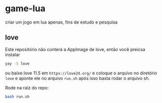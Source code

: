 # game-lua
criar um jogo em lua apenas, fins de estudo e pesquisa
## love
Este repositório não conterá a AppImage de love, então você preicsa instalar
```sh
yay -S love
```
ou baixe love 11.5 em ```https://love2d.org/``` e coloque o arquivo no diretório ```love``` e aponte ele no arquivo ```run.sh``` após isso basta rodar o arquivo sh.

Rode na raiz do repo:
```sh
bash run.sh
```
